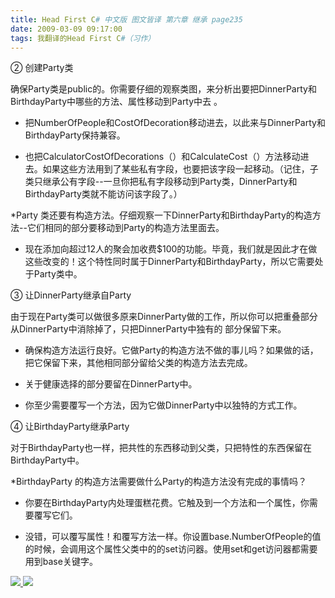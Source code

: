 ```yaml
---
title: Head First C# 中文版 图文皆译 第六章 继承 page235
date: 2009-03-09 09:17:00
tags: 我翻译的Head First C#（习作）
---
```

②  创建Party类

  

确保Party类是public的。你需要仔细的观察类图，来分析出要把DinnerParty和BirthdayParty中哪些的方法、属性移动到Party中去
。

  

*  把NumberOfPeople和CostOfDecoration移动进去，以此来与DinnerParty和BirthdayParty保持兼容。 

  

*  也把CalculatorCostOfDecorations（）和CalculateCost（）方法移动进去。如果这些方法用到了某些私有字段，也要把该字段一起移动。（记住，子类只继承公有字段--一旦你把私有字段移动到Party类，DinnerParty和BirthdayParty类就不能访问该字段了。） 

  

*Party  类还要有构造方法。仔细观察一下DinnerParty和BirthdayParty的构造方法--它们相同的部分要移动到Party的构造方法里面去。 

  

*  现在添加向超过12人的聚会加收费$100的功能。毕竟，我们就是因此才在做这些改变的！这个特性同时属于DinnerParty和BirthdayParty，所以它需要处于Party类中。 

  

③  让DinnerParty继承自Party

  

由于现在Party类可以做很多原来DinnerParty做的工作，所以你可以把重叠部分从DinnerParty中消除掉了，只把DinnerParty中独有的
部分保留下来。

  

*  确保构造方法运行良好。它做Party的构造方法不做的事儿吗？如果做的话，把它保留下来，其他相同部分留给父类的构造方法去完成。 

  

*  关于健康选择的部分要留在DinnerParty中。 

  

*  你至少需要覆写一个方法，因为它做DinnerParty中以独特的方式工作。 

  

④  让BirthdayParty继承Party

  

对于BirthdayParty也一样，把共性的东西移动到父类，只把特性的东西保留在BirthdayParty中。

  

*BirthdayParty  的构造方法需要做什么Party的构造方法没有完成的事情吗？ 

  

*  你要在BirthdayParty内处理蛋糕花费。它触及到一个方法和一个属性，你需要覆写它们。 

  

*  没错，可以覆写属性！和覆写方法一样。你设置base.NumberOfPeople的值的时候，会调用这个属性父类中的的set访问器。使用set和get访问器都需要用到base关键字。 



[ ![](https://profile.csdnimg.cn/5/2/5/3_cuipengfei1)
![](https://g.csdnimg.cn/static/user-reg-year/1x/11.png)
](https://blog.csdn.net/cuipengfei1)





